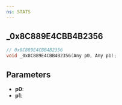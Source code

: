 ```yaml
---
ns: STATS
---
```

## _0x8C889E4CBB4B2356

```c
// 0x8C889E4CBB4B2356
void _0x8C889E4CBB4B2356(Any p0, Any p1);
```

## Parameters
* **p0**:
* **p1**:
